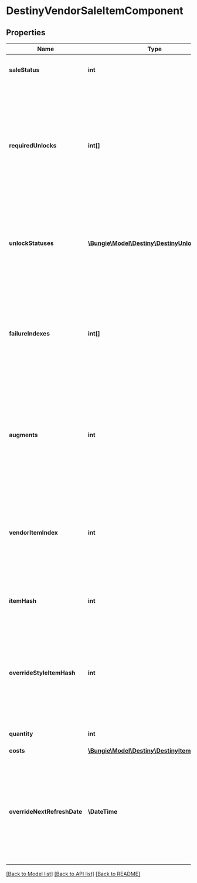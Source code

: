 # DestinyVendorSaleItemComponent

## Properties
Name | Type | Description | Notes
------------ | ------------- | ------------- | -------------
**saleStatus** | **int** | A flag indicating whether the requesting character can buy the item, and if not the reasons why the character can&#39;t buy it. | [optional] 
**requiredUnlocks** | **int[]** | If you can&#39;t buy the item due to a complex character state, these will be hashes for DestinyUnlockDefinitions that you can check to see messages regarding the failure (if the unlocks have human readable information: it is not guaranteed that Unlocks will have human readable strings, and your application will have to handle that)  Prefer using failureIndexes instead. These are provided for informational purposes, but have largely been supplanted by failureIndexes. | [optional] 
**unlockStatuses** | [**\Bungie\Model\Destiny\DestinyUnlockStatus[]**](DestinyUnlockStatus.md) | If any complex unlock states are checked in determining purchasability, these will be returned here along with the status of the unlock check.  Prefer using failureIndexes instead. These are provided for informational purposes, but have largely been supplanted by failureIndexes. | [optional] 
**failureIndexes** | **int[]** | Indexes in to the \&quot;failureStrings\&quot; lookup table in DestinyVendorDefinition for the given Vendor. Gives some more reliable failure information for why you can&#39;t purchase an item.  It is preferred to use these over requiredUnlocks and unlockStatuses: the latter are provided mostly in case someone can do something interesting with it that I didn&#39;t anticipate. | [optional] 
**augments** | **int** | A flags enumeration value representing the current state of any \&quot;state modifiers\&quot; on the item being sold. These are meant to correspond with some sort of visual indicator as to the augmentation: for instance, if an item is on sale or if you already own the item in question.  Determining how you want to represent these in your own app (or if you even want to) is an exercise left for the reader. | [optional] 
**vendorItemIndex** | **int** | The index into the DestinyVendorDefinition.itemList property. Note that this means Vendor data *is* Content Version dependent: make sure you have the latest content before you use Vendor data, or these indexes may mismatch.   Most systems avoid this problem, but Vendors is one area where we are unable to reasonably avoid content dependency at the moment. | [optional] 
**itemHash** | **int** | The hash of the item being sold, as a quick shortcut for looking up the DestinyInventoryItemDefinition of the sale item. | [optional] 
**overrideStyleItemHash** | **int** | If populated, this is the hash of the item whose icon (and other secondary styles, but *not* the human readable strings) should override whatever icons/styles are on the item being sold.  If you don&#39;t do this, certain items whose styles are being overridden by socketed items - such as the \&quot;Recycle Shader\&quot; item - would show whatever their default icon/style is, and it wouldn&#39;t be pretty or look accurate. | [optional] 
**quantity** | **int** | How much of the item you&#39;ll be getting. | [optional] 
**costs** | [**\Bungie\Model\Destiny\DestinyItemQuantity[]**](DestinyItemQuantity.md) | A summary of the current costs of the item. | [optional] 
**overrideNextRefreshDate** | **\DateTime** | If this item has its own custom date where it may be removed from the Vendor&#39;s rotation, this is that date.  Note that there&#39;s not actually any guarantee that it will go away: it could be chosen again and end up still being in the Vendor&#39;s sale items! But this is the next date where that test will occur, and is also the date that the game shows for availability on things like Bounties being sold. So it&#39;s the best we can give. | [optional] 

[[Back to Model list]](../README.md#documentation-for-models) [[Back to API list]](../README.md#documentation-for-api-endpoints) [[Back to README]](../README.md)


